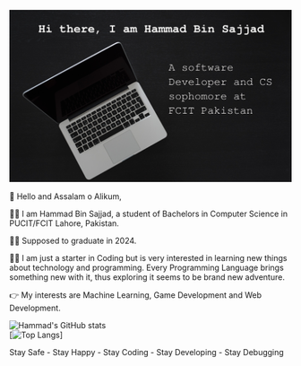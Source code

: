 ![Hi, there I am Hammad Bin Sajjad. A software developer and CS sophomore at FCIT Pakistan](pexels-nao-triponez-129208.jpg)

👋 Hello and Assalam o Alikum,

🙋‍♂️ I am Hammad Bin Sajjad, a student of Bachelors in Computer Science in PUCIT/FCIT Lahore, Pakistan.

👨‍🎓 Supposed to graduate in 2024.

👨‍💻 I am just a starter in Coding but is very interested in learning new things about technology and programming.
  Every Programming Language brings something new with it, thus exploring it seems to be brand new adventure.

👉 My interests are Machine Learning, Game Development and Web Development.

![Hammad's GitHub stats](https://github-readme-stats.vercel.app/api?username=hammadbinsajjad&show_icons=true&theme=radical)  
[![Top Langs](https://github-readme-stats.vercel.app/api/top-langs/?username=hammadbinsajjad&layout=compact&theme=radical)]

Stay Safe - Stay Happy - Stay Coding - Stay Developing - Stay Debugging 
